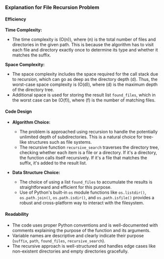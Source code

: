 ### Explanation for File Recursion Problem

#### Efficiency

**Time Complexity:**
- The time complexity is \(O(n)\), where \(n\) is the total number of files and directories in the given path. This is because the algorithm has to visit each file and directory exactly once to determine its type and whether it matches the suffix.

**Space Complexity:**
- The space complexity includes the space required for the call stack due to recursion, which can go as deep as the directory depth \(d\). Thus, the worst-case space complexity is \(O(d)\), where \(d\) is the maximum depth of the directory tree.
- Additional space is used for storing the result list `found_files`, which in the worst case can be \(O(f)\), where \(f\) is the number of matching files.

#### Code Design

- **Algorithm Choice:**
  - The problem is approached using recursion to handle the potentially unlimited depth of subdirectories. This is a natural choice for tree-like structures such as file systems.
  - The recursive function `recursive_search` traverses the directory tree, checking whether each item is a file or a directory. If it's a directory, the function calls itself recursively. If it's a file that matches the suffix, it's added to the result list.

- **Data Structure Choice:**
  - The choice of using a list `found_files` to accumulate the results is straightforward and efficient for this purpose.
  - Use of Python's built-in `os` module functions like `os.listdir()`, `os.path.join()`, `os.path.isdir()`, and `os.path.isfile()` provides a robust and cross-platform way to interact with the filesystem.

#### Readability

- The code uses proper Python conventions and is well-documented with comments explaining the purpose of the function and its arguments.
- Variable names are descriptive and clearly indicate their purpose (`suffix`, `path`, `found_files`, `recursive_search`).
- The recursive approach is well-structured and handles edge cases like non-existent directories and empty directories gracefully.

